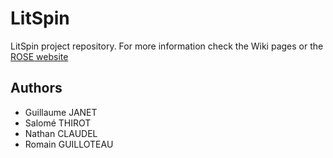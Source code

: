 # LitSpin

LitSpin project repository. For more information check the Wiki pages or the [ROSE website](https://rose.telecom-paristech.fr/2020/litspin)

## Authors
* Guillaume JANET
* Salomé THIROT
* Nathan CLAUDEL
* Romain GUILLOTEAU